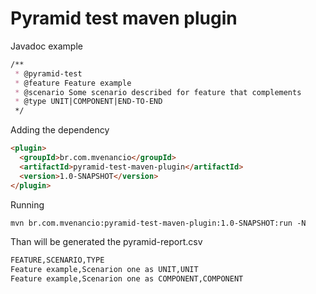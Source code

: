 # Pyramid test maven plugin

Javadoc example
``` markdown
/**
 * @pyramid-test
 * @feature Feature example
 * @scenario Some scenario described for feature that complements
 * @type UNIT|COMPONENT|END-TO-END
 */
```
Adding the dependency
``` markdown
<plugin>
  <groupId>br.com.mvenancio</groupId>
  <artifactId>pyramid-test-maven-plugin</artifactId>
  <version>1.0-SNAPSHOT</version>
</plugin>
```

Running
``` markdown
mvn br.com.mvenancio:pyramid-test-maven-plugin:1.0-SNAPSHOT:run -N
```

Than will be generated the pyramid-report.csv
``` markdown
FEATURE,SCENARIO,TYPE
Feature example,Scenarion one as UNIT,UNIT
Feature example,Scenarion one as COMPONENT,COMPONENT
```
